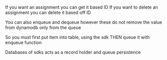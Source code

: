 If you want an assignment you can get it based ID
If you want to delete an assignment you can delete it based off ID

You can also enqueue and dequeue however these do not remove the value from dynamodb only from the queue 

So you must first put item into table, using the sdk THEN queue it with enqueue function 

Databases of sdks acts as a record holder and queue persistence 

